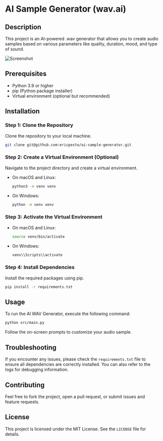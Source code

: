 # AI Sample Generator (wav.ai)

## Description

This project is an AI-powered .wav generator that allows you to create audio samples based on various parameters like quality, duration, mood, and type of sound.

![Screenshot](https://drive.google.com/uc?export=view&id=1DjjkJYfX8tbL-Yx1lRXDehFcN9lCvM8l)

## Prerequisites

- Python 3.9 or higher
- pip (Python package installer)
- Virtual environment (optional but recommended)

## Installation

### Step 1: Clone the Repository

Clone the repository to your local machine.

```bash
git clone git@github.com:ericpesto/ai-sample-generator.git
```

### Step 2: Create a Virtual Environment (Optional)

Navigate to the project directory and create a virtual environment.

- On macOS and Linux:
  ```bash
  python3 -m venv venv
  ```
- On Windows:
  ```bash
  python -m venv venv
  ```

### Step 3: Activate the Virtual Environment

- On macOS and Linux:
  ```bash
  source venv/bin/activate
  ```
- On Windows:
  ```bash
  venv\\Scripts\\activate
  ```

### Step 4: Install Dependencies

Install the required packages using pip.

```bash
pip install -r requirements.txt
```

## Usage

To run the AI WAV Generator, execute the following command:

```bash
python src/main.py
```

Follow the on-screen prompts to customize your audio sample.

## Troubleshooting

If you encounter any issues, please check the `requirements.txt` file to ensure all dependencies are correctly installed. You can also refer to the logs for debugging information.

## Contributing

Feel free to fork the project, open a pull request, or submit issues and feature requests.

## License

This project is licensed under the MIT License. See the `LICENSE` file for details.

